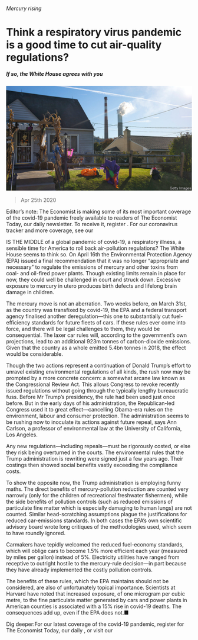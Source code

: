 ###### Mercury rising

# Think a respiratory virus pandemic is a good time to cut air-quality regulations? 

##### If so, the White House agrees with you 

![image](images/20200425_USP506.jpg) 

> Apr 25th 2020 

Editor’s note: The Economist is making some of its most important coverage of the covid-19 pandemic freely available to readers of The Economist Today, our daily newsletter. To receive it, register . For our coronavirus tracker and more coverage, see our 

IS THE MIDDLE of a global pandemic of covid-19, a respiratory illness, a sensible time for America to roll back air-pollution regulations? The White House seems to think so. On April 16th the Environmental Protection Agency (EPA) issued a final recommendation that it was no longer “appropriate and necessary” to regulate the emissions of mercury and other toxins from coal- and oil-fired power plants. Though existing limits remain in place for now, they could well be challenged in court and struck down. Excessive exposure to mercury in utero produces birth defects and lifelong brain damage in children.

The mercury move is not an aberration. Two weeks before, on March 31st, as the country was transfixed by covid-19, the EPA and a federal transport agency finalised another deregulation—this one to substantially cut fuel-efficiency standards for future fleets of cars. If these rules ever come into force, and there will be legal challenges to them, they would be consequential. The laxer car rules will, according to the government’s own projections, lead to an additional 923m tonnes of carbon-dioxide emissions. Given that the country as a whole emitted 5.4bn tonnes in 2018, the effect would be considerable.


Though the two actions represent a continuation of Donald Trump’s effort to unravel existing environmental regulations of all kinds, the rush now may be prompted by a more concrete concern: a somewhat arcane law known as the Congressional Review Act. This allows Congress to revoke recently issued regulations without going through the typically lengthy bureaucratic fuss. Before Mr Trump’s presidency, the rule had been used just once before. But in the early days of his administration, the Republican-led Congress used it to great effect—cancelling Obama-era rules on the environment, labour and consumer protection. The administration seems to be rushing now to inoculate its actions against future repeal, says Ann Carlson, a professor of environmental law at the University of California, Los Angeles.

Any new regulations—including repeals—must be rigorously costed, or else they risk being overturned in the courts. The environmental rules that the Trump administration is rewriting were signed just a few years ago. Their costings then showed social benefits vastly exceeding the compliance costs.

To show the opposite now, the Trump administration is employing funny maths. The direct benefits of mercury-pollution reduction are counted very narrowly (only for the children of recreational freshwater fishermen), while the side benefits of pollution controls (such as reduced emissions of particulate fine matter which is especially damaging to human lungs) are not counted. Similar head-scratching assumptions plague the justifications for reduced car-emissions standards. In both cases the EPA’s own scientific advisory board wrote long critiques of the methodologies used, which seem to have roundly ignored.

Carmakers have tepidly welcomed the reduced fuel-economy standards, which will oblige cars to become 1.5% more efficient each year (measured by miles per gallon) instead of 5%. Electricity utilities have ranged from receptive to outright hostile to the mercury-rule decision—in part because they have already implemented the costly pollution controls.

The benefits of these rules, which the EPA maintains should not be considered, are also of unfortunately topical importance. Scientists at Harvard have noted that increased exposure, of one microgram per cubic metre, to the fine particulate matter generated by cars and power plants in American counties is associated with a 15% rise in covid-19 deaths. The consequences add up, even if the EPA does not.■

Dig deeper:For our latest coverage of the covid-19 pandemic, register for The Economist Today, our daily , or visit our 

